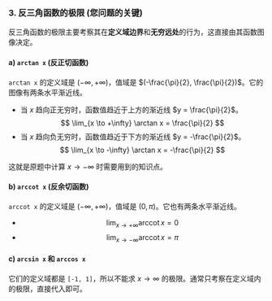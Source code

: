 ### 3. 反三角函数的极限 (您问题的关键)

反三角函数的极限主要考察其在**定义域边界**和**无穷远处**的行为，这直接由其函数图像决定。

#### a) `arctan x` (反正切函数)

`arctan x` 的定义域是 $(-\infty, +\infty)$，值域是 $(-\frac{\pi}{2}, \frac{\pi}{2})$。它的图像有两条水平渐近线。

*   当 $x$ 趋向正无穷时，函数值趋近于上方的渐近线 $y = \frac{\pi}{2}$。
    $$ \lim_{x \to +\infty} \arctan x = \frac{\pi}{2} $$
*   当 $x$ 趋向负无穷时，函数值趋近于下方的渐近线 $y = -\frac{\pi}{2}$。
    $$ \lim_{x \to -\infty} \arctan x = -\frac{\pi}{2} $$

这就是原题中计算 $x \to -\infty$ 时需要用到的知识点。

#### b) `arccot x` (反余切函数)

`arccot x` 的定义域是 $(-\infty, +\infty)$，值域是 $(0, \pi)$。它也有两条水平渐近线。

*   $$ \lim_{x \to +\infty} \operatorname{arccot} x = 0 $$
*   $$ \lim_{x \to -\infty} \operatorname{arccot} x = \pi $$

#### c) `arcsin x` 和 `arccos x`

它们的定义域都是 `[-1, 1]`，所以不能求 $x \to \infty$ 的极限。通常只考察在定义域内的极限，直接代入即可。
